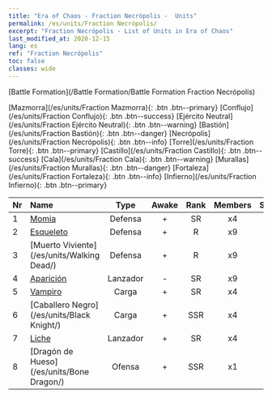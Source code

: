 ```yaml
---
title: "Era of Chaos - Fraction Necrópolis -  Units"
permalink: /es/units/Fraction Necrópolis/
excerpt: "Fraction Necrópolis - List of Units in Era of Chaos"
last_modified_at: 2020-12-15
lang: es
ref: "Fraction Necrópolis"
toc: false
classes: wide
---
```

  [Battle Formation](/Battle Formation/Battle Formation Fraction Necrópolis)

 [Mazmorra](/es/units/Fraction Mazmorra){: .btn .btn--primary} [Conflujo](/es/units/Fraction Conflujo){: .btn .btn--success} [Ejército Neutral](/es/units/Fraction Ejército Neutral){: .btn .btn--warning} [Bastión](/es/units/Fraction Bastión){: .btn .btn--danger} [Necrópolis](/es/units/Fraction Necrópolis){: .btn .btn--info} [Torre](/es/units/Fraction Torre){: .btn .btn--primary} [Castillo](/es/units/Fraction Castillo){: .btn .btn--success} [Cala](/es/units/Fraction Cala){: .btn .btn--warning} [Murallas](/es/units/Fraction Murallas){: .btn .btn--danger} [Fortaleza](/es/units/Fraction Fortaleza){: .btn .btn--info} [Infierno](/es/units/Fraction Infierno){: .btn .btn--primary} 

  | Nr |         Name        |   Type   | Awake |    Rank   |   Members     |  Stars  |  Attack  |     HP    |    Art     |
  |:---|:--------------------|:--------:|:-----:|:---------:|:-------------:|:-------:|:--------:|:---------:|:-----------|
  | 1 | [Momia](/es/units/Mummy/) | Defensa | + | SR | x4 | <i class="fas fa-star"/><i class="fas fa-star"/><i class="fas fa-star"/> | 141.0 | 2691 |  munaiyi  |
  | 2 | [Esqueleto](/es/units/Skeleton/) | Defensa | + | R | x9 | <i class="fas fa-star"/> | 57.9 | 1158 |  kuloubing  |
  | 3 | [Muerto Viviente](/es/units/Walking Dead/) | Defensa | + | R | x9 | <i class="fas fa-star"/> | 117.7 | 2758 |  jiangshi  |
  | 4 | [Aparición](/es/units/Wight/) | Lanzador | - | SR | x9 | <i class="fas fa-star"/><i class="fas fa-star"/> | 107.5 | 662 |  youling  |
  | 5 | [Vampiro](/es/units/Vampire/) | Carga | + | SR | x4 | <i class="fas fa-star"/><i class="fas fa-star"/> | 74.4 | 910 |  xixuegui  |
  | 6 | [Caballero Negro](/es/units/Black Knight/) | Carga | + | SSR | x4 | <i class="fas fa-star"/><i class="fas fa-star"/><i class="fas fa-star"/> | 115.8 | 910 |  heianqishi  |
  | 7 | [Liche](/es/units/Lich/) | Lanzador | + | SR | x4 | <i class="fas fa-star"/><i class="fas fa-star"/><i class="fas fa-star"/> | 228.7 | 1581 |  wuyao  |
  | 8 | [Dragón de Hueso](/es/units/Bone Dragon/) | Ofensa | + | SSR | x1 | <i class="fas fa-star"/><i class="fas fa-star"/><i class="fas fa-star"/> | 758.0 | 5770 |  gulong  |
